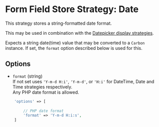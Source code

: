 # Form Field Store Strategy: Date

This strategy stores a string-formatted date format.

This may be used in combination with the
[Datepicker display strategies](../FormFieldDisplayStrategies/Datepicker.md).

Expects a string date(time) value that may be converted to a `Carbon` instance.
If set, the `format` option described below is used for this.


## Options

- `format` (string)  
    If not set uses `'Y-m-d H:i'`, `'Y-m-d'`, or `'H:i'` for DateTime, Date and Time strategies respectively.  
    Any PHP date format is allowed.

 ```php
     'options' => [
     
         // PHP date format 
         'format' => 'Y-m-d H:i:s',
     ]
```
